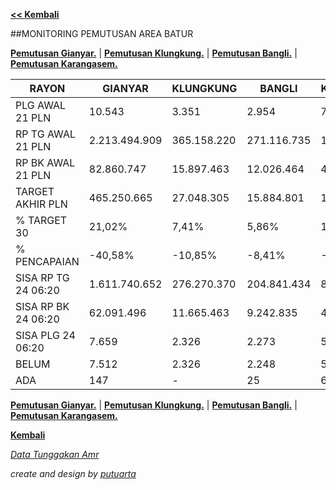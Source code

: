 **[<< Kembali](http://areabatur.github.io/3mm.3atur/)**

##MONITORING PEMUTUSAN AREA BATUR

**[Pemutusan Gianyar.](https://github.com/areabatur/3mm.3atur/blob/master/gianyar112015.markdown )** | 
**[Pemutusan Klungkung.](https://github.com/areabatur/3mm.3atur/blob/master/gianyar112015.markdown )** | 
**[Pemutusan Bangli.](https://github.com/areabatur/3mm.3atur/blob/master/gianyar112015.markdown )** | 
**[Pemutusan Karangasem.](https://github.com/areabatur/3mm.3atur/blob/master/gianyar112015.markdown )**

|         RAYON         |     GIANYAR     |   KLUNGKUNG   |    BANGLI     |   KARANGASEM    |    AREA BATUR   |
|-----------------------|-----------------|---------------|---------------|-----------------|-----------------|
|  PLG AWAL 21 PLN      |  10.543         |  3.351        |  2.954        |  7.734          |  24.582         |
|  RP TG AWAL 21 PLN    |  2.213.494.909  |  365.158.220  |  271.116.735  |  1.056.823.062  |  3.906.592.926  |
|  RP BK AWAL 21 PLN    |  82.860.747     |  15.897.463   |  12.026.464   |  49.514.368     |  160.299.042    |
|  TARGET AKHIR PLN     |  465.250.665    |  27.048.305   |  15.884.801   |  186.660.111    |  694.843.882    |
|  % TARGET 30          | 21,02%          | 7,41%         | 5,86%         | 17,66%          | 17,79%          |
|  % PENCAPAIAN         | -40,58%         | -10,85%       | -8,41%        | -28,25%         | -30,95%         |
|  SISA RP TG 24 06:20  |  1.611.740.652  |  276.270.370  |  204.841.434  |  847.401.786    |  2.940.254.242  |
|  SISA RP BK 24 06:20  |  62.091.496     |  11.665.463   |  9.242.835    |  40.091.207     |  123.091.001    |
|  SISA PLG 24 06:20    |  7.659          |  2.326        |  2.273        |  5.967          |  18.225         |
|  BELUM                |  7.512          |  2.326        |  2.248        |  5.899          |  17.985         |
|  ADA                  |  147            |  -            |  25           |  68             |  240            |

**[Pemutusan Gianyar.](https://github.com/areabatur/3mm.3atur/blob/master/gianyar112015.markdown )** | 
**[Pemutusan Klungkung.](https://github.com/areabatur/3mm.3atur/blob/master/gianyar112015.markdown )** | 
**[Pemutusan Bangli.](https://github.com/areabatur/3mm.3atur/blob/master/gianyar112015.markdown )** | 
**[Pemutusan Karangasem.](https://github.com/areabatur/3mm.3atur/blob/master/gianyar112015.markdown )**

**[Kembali](http://areabatur.github.io/3mm.3atur/)**

_[Data Tunggakan Amr](https://github.com/areabatur/3mm.3atur/edit/master/amr112015.markdown)_

_create and design by [putuarta](mailto:putuarta@gmail.com)_
